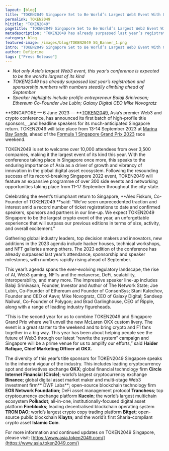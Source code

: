 ```yaml
---
layout: [blog]
title: "TOKEN2049 Singapore Set to Be World’s Largest Web3 Event With Over 10,000 Attendees"
permalink: TOKEN2049
h1title: "TOKEN2049"
pagetitle: "TOKEN2049 Singapore Set to Be World’s Largest Web3 Event With Over 10,000 Attendees"
metadescription: "TOKEN2049 has already surpassed last year’s registration and sponsorship numbers with numbers steadily climbing ahead of September"
category: blog
featured-image: /images/blog/TOKEN2049 SG_Banner_1.png
intro: "TOKEN2049 Singapore Set to Be World’s Largest Web3 Event With Over 10,000 Attendees"
author: Defiprime
tags: ["Press Release"]
---
```


- _Not only Asia’s largest Web3 event, this year’s conference is expected to be the world’s largest of its kind_
- _TOKEN2049 has already surpassed last year’s registration and sponsorship numbers with numbers steadily climbing ahead of September_
- _Speaker highlights include prolific entrepreneur Balaji Srinivasan; Ethereum Co-Founder Joe Lubin; Galaxy Digital CEO Mike Novogratz_

**SINGAPORE — 6 June 2023 — **[TOKEN2049](https://www.asia.token2049.com/), Asia’s premier Web3 and crypto conference, has announced its first batch of high-profile title sponsors\_ \_and headline speakers for its much-anticipated Singapore return. TOKEN2049 will take place from 13-14 September 2023 at [Marina Bay Sands](https://www.marinabaysands.com/), ahead of the [Formula 1 Singapore Grand Prix 2023](https://www.formula1.com/en/racing/2023/Singapore.html) race weekend.

TOKEN2049 is set to welcome over 10,000 attendees from over 3,500 companies, making it the largest event of its kind this year. With the conference taking place in Singapore once more, this speaks to the enduring importance of Asia as a driver of growth and vibrancy of innovation in the global digital asset ecosystem. Following the resounding success of its record-breaking Singapore 2022 event, TOKEN2049 will feature an expansive programme of over 300 side events and networking opportunities taking place from 11-17 September throughout the city-state.

Celebrating the event’s triumphant return to Singapore, **Alex Fiskum, Co-Founder of TOKEN2049 **said: “We’ve seen unprecedented traction and interest amid a record number of ticket registrations to date and confirmed speakers, sponsors and partners in our line-up. We expect TOKEN2049 Singapore to be the largest crypto event of the year, an unforgettable experience that will surpass our previous editions in terms of size, activity, and overall excitement.”

Gathering global industry leaders, top decision makers and innovators, new additions in the 2023 agenda include hacker houses, technical workshops, and NFT galleries among others. The 2023 edition of the conference has already surpassed last year’s attendance, sponsorship and speaker milestones, with numbers rapidly rising ahead of September.

This year’s agenda spans the ever-evolving regulatory landscape, the rise of AI, Web3 gaming, NFTs and the metaverse, DeFi, scalability, interoperability, and many more. The impressive speaker line-up includes Balaji Srinivasan, Founder, Investor and Author of The Network State; Joe Lubin, Co-Founder of Ethereum and Founder of ConsenSys; Stani Kulechov, Founder and CEO of Aave; Mike Novogratz, CEO of Galaxy Digital; Sandeep Nailwal, Co-Founder of Polygon; and Brad Garlinghouse, CEO of Ripple, along with a range of leading industry figureheads.

“This is the second year for us to combine TOKEN2049 and Singapore Grand Prix where we’ll unveil the new McLaren OKX custom livery. The event is a great starter to the weekend and to bring crypto and F1 fans together in a big way. This year has been about helping people see the future of Web3 through our latest “rewrite the system” campaign and Singapore will be a prime venue for us to amplify our efforts,” said **Haider Rafique, Chief Marketing Officer at OKX.**

The diversity of this year’s title sponsors for TOKEN2049 Singapore speaks to the inherent vigour of the industry. This includes leading cryptocurrency spot and derivatives exchange **OKX**; global financial technology firm **Circle Internet Financial (Circle)**; world’s largest cryptocurrency exchange **Binance**; global digital asset market maker and multi-stage Web3 investment firm** DWF Labs**; open-source blockchain technology firm **EOS Network Foundation**; DeFi asset management protocol **Tranchess**; top cryptocurrency exchange platform **Kucoin**; the world’s largest multichain ecosystem **Polkadot**; all-in-one, institutionally-focused digital asset platform **Fireblocks**; leading decentralised blockchain operating system **TRON DAO**; world’s largest crypto copy trading platform **Bitget**; open-source public blockchain **Klaytn**; and the world’s first Sharia-compliant crypto asset **Islamic Coin**.

For more information and continued updates on TOKEN2049 Singapore, please visit: [https://www.asia.token2049.com/](https://www.asia.token2049.com/)
